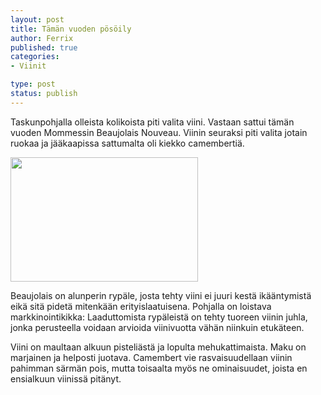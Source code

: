 ```yaml
--- 
layout: post
title: Tämän vuoden pösöily
author: Ferrix
published: true
categories: 
- Viinit

type: post
status: publish
---
```

Taskunpohjalla olleista kolikoista piti valita viini. Vastaan sattui
tämän vuoden Mommessin Beaujolais Nouveau. Viinin seuraksi piti valita
jotain ruokaa ja jääkaapissa sattumalta oli kiekko camembertiä.

<img class="size-medium wp-image-34 alignright" style="border-style: initial; border-color: initial;" title="beaujolais" src="http://www.kuudesmauste.fi/wp-content/uploads/2012/01/beaujolais-300x199.png" alt="" width="300" height="199" />

Beaujolais on alunperin rypäle, josta tehty viini ei juuri kestä
ikääntymistä eikä sitä pidetä mitenkään erityislaatuisena. Pohjalla on
loistava markkinointikikka: Laaduttomista rypäleistä on tehty tuoreen
viinin juhla, jonka perusteella voidaan arvioida viinivuotta vähän
niinkuin etukäteen.

Viini on maultaan alkuun pisteliästä ja lopulta mehukattimaista. Maku
on marjainen ja helposti juotava. Camembert vie rasvaisuudellaan
viinin pahimman särmän pois, mutta toisaalta myös ne ominaisuudet,
joista en ensialkuun viinissä pitänyt.

